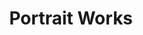 ---
enable: true
heading: Portrait
headingSpan: Works
title: "Portrait Works"
description: "This is meta description"
---